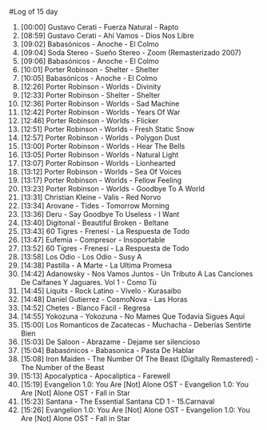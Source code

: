 #Log of 15 day

1. [00:00] Gustavo Cerati - Fuerza Natural - Rapto
1. [08:59] Gustavo Cerati - Ahí Vamos - Dios Nos Libre
1. [09:02] Babasónicos - Anoche - El Colmo
1. [09:04] Soda Stereo - Sueño Stereo - Zoom (Remasterizado 2007)
1. [09:06] Babasónicos - Anoche - El Colmo
1. [10:01] Porter Robinson - Shelter - Shelter
1. [10:05] Babasónicos - Anoche - El Colmo
1. [12:26] Porter Robinson - Worlds - Divinity
1. [12:33] Porter Robinson - Shelter - Shelter
1. [12:36] Porter Robinson - Worlds - Sad Machine
1. [12:42] Porter Robinson - Worlds - Years Of War
1. [12:46] Porter Robinson - Worlds - Flicker
1. [12:51] Porter Robinson - Worlds - Fresh Static Snow
1. [12:57] Porter Robinson - Worlds - Polygon Dust
1. [13:00] Porter Robinson - Worlds - Hear The Bells
1. [13:05] Porter Robinson - Worlds - Natural Light
1. [13:07] Porter Robinson - Worlds - Lionhearted
1. [13:12] Porter Robinson - Worlds - Sea Of Voices
1. [13:17] Porter Robinson - Worlds - Fellow Feeling
1. [13:23] Porter Robinson - Worlds - Goodbye To A World
1. [13:31] Christian Kleine - Valis - Red Norvo
1. [13:34] Arovane - Tides - Tomorrow Morning
1. [13:36] Deru - Say Goodbye To Useless - I Want
1. [13:40] Digitonal - Beautiful Broken - Beltane
1. [13:43] 60 Tigres - Frenesí - La Respuesta de Todo
1. [13:47] Eufemia - Compresor - Insoportable
1. [13:52] 60 Tigres - Frenesí - La Respuesta de Todo
1. [13:58] Los Odio - Los Odio - Susy A
1. [14:38] Pastilla - A Marte - La Ultima Promesa
1. [14:42] Adanowsky - Nos Vamos Juntos - Un Tributo A Las Canciones De Caifanes Y Jaguares. Vol 1 - Como Tú
1. [14:45] Liquits - Rock Latino - Vívelo - Kurasaibo
1. [14:48] Daniel Gutierrez - CosmoNova - Las Horas
1. [14:52] Chetes - Blanco Fácil - Regresa
1. [14:55] Yokozuna - Yokozuna - No Mames Que Todavia Sigues Aqui
1. [15:00] Los Romanticos de Zacatecas - Muchacha - Deberías Sentirte Bien
1. [15:03] De Saloon - Abrazame - Dejame ser silencioso
1. [15:04] Babasónicos - Babasonica - Pasta De Hablar
1. [15:08] Iron Maiden - The Number Of The Beast (Digitally Remastered) - The Number of the Beast
1. [15:13] Apocalyptica - Apocaliptica - Farewell
1. [15:19] Evangelion 1.0: You Are [Not] Alone OST - Evangelion 1.0: You Are [Not] Alone OST - Fall in Star
1. [15:23] Santana - The Essential Santana CD 1 - 15.Carnaval
1. [15:26] Evangelion 1.0: You Are [Not] Alone OST - Evangelion 1.0: You Are [Not] Alone OST - Fall in Star
